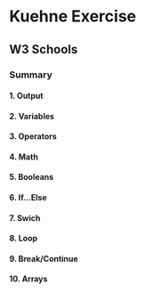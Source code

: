 # Kuehne Exercise

## W3 Schools 

### Summary


#### 1. Output

#### 2. Variables

#### 3. Operators

#### 4. Math

#### 5. Booleans

#### 6. If...Else

#### 7. Swich

#### 8. Loop

#### 9. Break/Continue

#### 10. Arrays